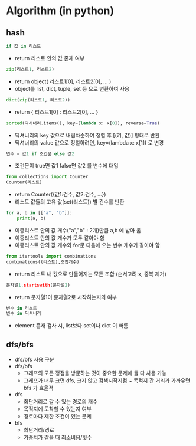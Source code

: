 # Algorithm (in python)

## hash
``` python
if 값 in 리스트
```
- return 리스트 안의 값 존재 여부

``` python
zip(리스트1, 리스트2)
```
- return object( 리스트1[0], 리스트2[0], ... )
- object를 list, dict, tuple, set 등 으로 변환하여 사용

``` python
dict(zip(리스트1, 리스트2))
```
- return { 리스트1[0] : 리스트2[0], ... }

``` python
sorted(딕셔너리.items(), key=(lambda x: x[0]), reverse=True)
```
- 딕셔너리의 key 값으로 내림차순하여 정렬 후 [(키, 값)] 형태로 반환
- 딕셔너리의 value 값으로 정렬하려면, key=(lambda x: x[1]) 로 변경

``` python
변수 = 값1 if 조건문 else 값2
```
- 조건문이 true면 값1 false면 값2 를 변수에 대입

``` python
from collections import Counter
Counter(리스트)
```
- return Counter({값1:건수, 값2:건수, ...})
- 리스트 값들의 고유 값(set(리스트)) 별 건수를 반환

``` python
for a, b in [["a", "b"]]:
    print(a, b)
```
- 이중리스트 안의 값 개수("a","b" : 2개)만큼 a,b 에 받아 옴
- 이중리스트 안의 값 개수가 모두 같아야 함
- 이중리스트 안의 값 개수와 for문 다음에 오는 변수 개수가 같아야 함

``` python
from itertools import combinations
combinations((리스트),조합개수)
```
- return 리스트 내 값으로 만들어지는 모든 조합 (순서고려 x, 중복 제거)

``` python
문자열1.startswith(문자열2)
```
- return 문자열1이 문자열2로 시작하는지의 여부

``` python
변수 in 리스트
변수 in 딕셔너리
```
- element 존재 검사 시, list보다 set이나 dict 이 빠름

## dfs/bfs
- dfs/bfs 사용 구분
- dfs/bfs
    - 그래프의 모든 정점을 방문하는 것이 중요한 문제에 둘 다 사용 가능
    - 그래프가 너무 크면 dfs, 크지 않고 검색시작지점 ~ 목적지 간 거리가 가까우면 bfs 가 효율적
- dfs
    - 최단거리로 갈 수 있는 경로의 개수
    - 목적지에 도착할 수 있는지 여부
    - 경로마다 제한 조건이 있는 문제
- bfs
    - 최단거리/경로
    - 가중치가 같을 때 최소비용/횟수